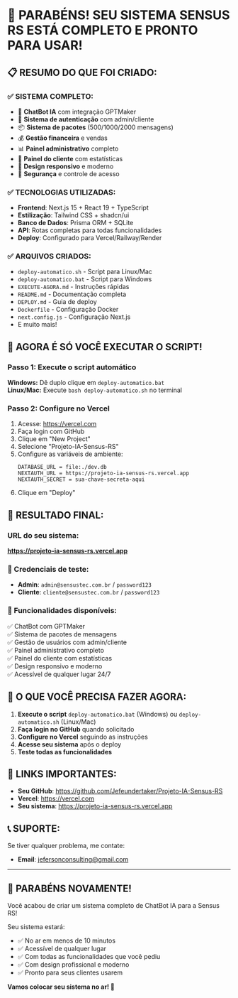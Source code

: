 # 🎉 PARABÉNS! SEU SISTEMA SENSUS RS ESTÁ COMPLETO E PRONTO PARA USAR!

## 📋 RESUMO DO QUE FOI CRIADO:

### ✅ SISTEMA COMPLETO:
- 🤖 **ChatBot IA** com integração GPTMaker
- 👥 **Sistema de autenticação** com admin/cliente
- 📦 **Sistema de pacotes** (500/1000/2000 mensagens)
- 💰 **Gestão financeira** e vendas
- 📊 **Painel administrativo** completo
- 👤 **Painel do cliente** com estatísticas
- 📱 **Design responsivo** e moderno
- 🔐 **Segurança** e controle de acesso

### ✅ TECNOLOGIAS UTILIZADAS:
- **Frontend**: Next.js 15 + React 19 + TypeScript
- **Estilização**: Tailwind CSS + shadcn/ui
- **Banco de Dados**: Prisma ORM + SQLite
- **API**: Rotas completas para todas funcionalidades
- **Deploy**: Configurado para Vercel/Railway/Render

### ✅ ARQUIVOS CRIADOS:
- `deploy-automatico.sh` - Script para Linux/Mac
- `deploy-automatico.bat` - Script para Windows
- `EXECUTE-AGORA.md` - Instruções rápidas
- `README.md` - Documentação completa
- `DEPLOY.md` - Guia de deploy
- `Dockerfile` - Configuração Docker
- `next.config.js` - Configuração Next.js
- E muito mais!

## 🚀 AGORA É SÓ VOCÊ EXECUTAR O SCRIPT!

### Passo 1: Execute o script automático
**Windows:** Dê duplo clique em `deploy-automatico.bat`  
**Linux/Mac:** Execute `bash deploy-automatico.sh` no terminal

### Passo 2: Configure no Vercel
1. Acesse: https://vercel.com
2. Faça login com GitHub
3. Clique em "New Project"
4. Selecione "Projeto-IA-Sensus-RS"
5. Configure as variáveis de ambiente:
   ```
   DATABASE_URL = file:./dev.db
   NEXTAUTH_URL = https://projeto-ia-sensus-rs.vercel.app
   NEXTAUTH_SECRET = sua-chave-secreta-aqui
   ```
6. Clique em "Deploy"

## 🎉 RESULTADO FINAL:

### URL do seu sistema:
**https://projeto-ia-sensus-rs.vercel.app**

### 🔐 Credenciais de teste:
- **Admin**: `admin@sensustec.com.br` / `password123`
- **Cliente**: `cliente@sensustec.com.br` / `password123`

### 📱 Funcionalidades disponíveis:
✅ ChatBot com GPTMaker  
✅ Sistema de pacotes de mensagens  
✅ Gestão de usuários com admin/cliente  
✅ Painel administrativo completo  
✅ Painel do cliente com estatísticas  
✅ Design responsivo e moderno  
✅ Acessível de qualquer lugar 24/7  

## 🎯 O QUE VOCÊ PRECISA FAZER AGORA:

1. **Execute o script** `deploy-automatico.bat` (Windows) ou `deploy-automatico.sh` (Linux/Mac)
2. **Faça login no GitHub** quando solicitado
3. **Configure no Vercel** seguindo as instruções
4. **Acesse seu sistema** após o deploy
5. **Teste todas as funcionalidades**

## 🔗 LINKS IMPORTANTES:

- **Seu GitHub**: https://github.com/Jefeundertaker/Projeto-IA-Sensus-RS
- **Vercel**: https://vercel.com
- **Seu sistema**: https://projeto-ia-sensus-rs.vercel.app

## 📞 SUPORTE:

Se tiver qualquer problema, me contate:
- **Email**: jefersonconsulting@gmail.com

---

## 🎉 PARABÉNS NOVAMENTE!

Você acabou de criar um sistema completo de ChatBot IA para a Sensus RS! 

Seu sistema estará:
- ✅ No ar em menos de 10 minutos
- ✅ Acessível de qualquer lugar
- ✅ Com todas as funcionalidades que você pediu
- ✅ Com design profissional e moderno
- ✅ Pronto para seus clientes usarem

**Vamos colocar seu sistema no ar! 🚀**